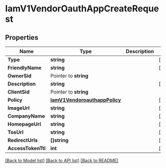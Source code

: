 # IamV1VendorOauthAppCreateRequest

## Properties

Name | Type | Description | Notes
------------ | ------------- | ------------- | -------------
**Type** | **string** |  |[optional] 
**FriendlyName** | **string** |  |[optional] 
**OwnerSid** | Pointer to **string** |  |
**Description** | **string** |  |[optional] 
**ClientSid** | Pointer to **string** |  |
**Policy** | [**IamV1VendoroauthappPolicy**](IamV1VendoroauthappPolicy.md) |  |[optional] 
**ImageUrl** | **string** |  |[optional] 
**CompanyName** | **string** |  |[optional] 
**HomepageUrl** | **string** |  |[optional] 
**TosUrl** | **string** |  |[optional] 
**RedirectUrls** | **[]string** |  |[optional] 
**AccessTokenTtl** | **int** |  |[optional] 

[[Back to Model list]](../README.md#documentation-for-models) [[Back to API list]](../README.md#documentation-for-api-endpoints) [[Back to README]](../README.md)


